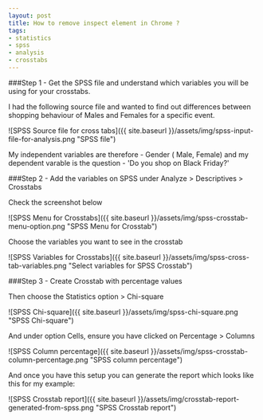```yaml
--- 
layout: post
title: How to remove inspect element in Chrome ?
tags: 
- statistics
- spss
- analysis
- crosstabs
---
```


###Step 1 - Get the SPSS file and understand which variables you will be using for your crosstabs.

I had the following source file and wanted to find out differences between shopping behaviour of Males and Females for a specific event.

![SPSS Source file for cross tabs]({{ site.baseurl }}/assets/img/spss-input-file-for-analysis.png "SPSS file")

My independent variables  are therefore - Gender ( Male, Female)  and my dependent varable is the question  - 'Do you shop on Black Friday?'

###Step 2 - Add the variables on SPSS under Analyze > Descriptives > Crosstabs

Check the screenshot below

![SPSS Menu for Crosstabs]({{ site.baseurl }}/assets/img/spss-crosstab-menu-option.png "SPSS Menu for Crosstab")

Choose the variables you want to see in the crosstab

![SPSS Variables for Crosstabs]({{ site.baseurl }}/assets/img/spss-cross-tab-variables.png "Select variables for SPSS Crosstab")


###Step 3 - Create Crosstab with percentage values


Then choose the Statistics option > Chi-square

![SPSS Chi-square]({{ site.baseurl }}/assets/img/spss-chi-square.png "SPSS Chi-square")

And under option Cells, ensure you have clicked on Percentage > Columns

![SPSS Column percentage]({{ site.baseurl }}/assets/img/spss-crosstab-column-percentage.png "SPSS column percentage")

And once you have this setup you can generate the report which looks like this for my example:

![SPSS Crosstab report]({{ site.baseurl }}/assets/img/crosstab-report-generated-from-spss.png "SPSS Crosstab report") 

